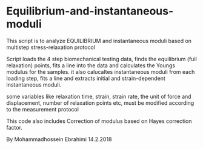 # Equilibrium-and-instantaneous-moduli

This script is to analyze EQUILIBRIUM and instantaneous moduli based on multistep stress-relaxation protocol

Script loads the 4 step biomechanical testing data, finds the equilibrium (full relaxation) points, fits a line into the data and calculates the
Youngs modulus for the samples. it also calucaltes instantaneous moduli from each loading step, fits a line and
extracts initial and strain-dependent instantaneous moduli.

some variables like relaxation time, strain, strain rate, the unit of force and displacement, 
number of relaxation points etc, must be modified according to the measurement protocol

This code also includes Correction of modulus based on Hayes correction factor.

 By Mohammadhossein Ebrahimi 14.2.2018
